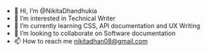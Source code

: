 - 👋 Hi, I’m @NikitaDhandhukia
- 👀 I’m interested in Technical Writer
- 🌱 I’m currently learning CSS, API documentation and UX Writing
- 💞️ I’m looking to collaborate on Software documentation
- 📫 How to reach me nikitadhan08@gmail.com

<!---
NikitaDhandhukia/NikitaDhandhukia is a ✨ special ✨ repository because its `README.md` (this file) appears on your GitHub profile.
You can click the Preview link to take a look at your changes.
--->
